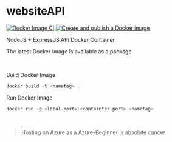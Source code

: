 # websiteAPI

[![Docker Image CI](https://github.com/thieleju/websiteAPI/actions/workflows/generate-docker-image.yml/badge.svg)](https://github.com/thieleju/websiteAPI/actions/workflows/generate-docker-image.yml)
[![Create and publish a Docker image](https://github.com/thieleju/websiteAPI/actions/workflows/publish-docker-image.yml/badge.svg)](https://github.com/thieleju/websiteAPI/actions/workflows/publish-docker-image.yml)

NodeJS + ExpressJS API Docker Container

The latest Docker Image is available as a package

<br>

Build Docker Image

```js
docker build -t <nametag> .
```

Run Docker Image

```js
docker run -p <local-port>:<containter-port> <nametag>
```

<br>

> Hosting on Azure as a Azure-Beginner is absolute cancer
